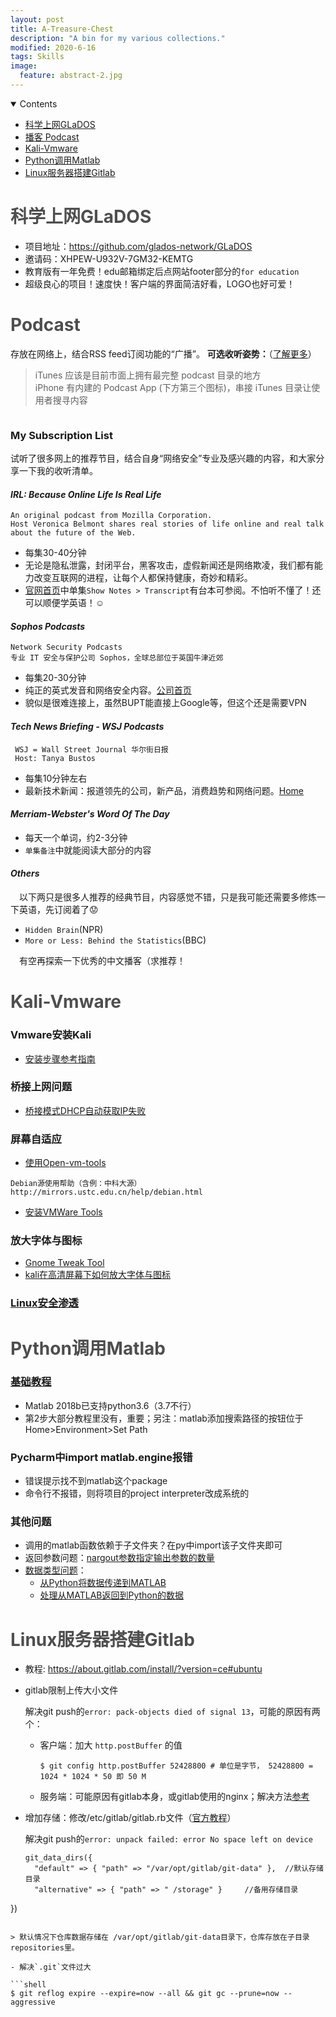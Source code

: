 ```yaml
---
layout: post
title: A-Treasure-Chest
description: "A bin for my various collections."
modified: 2020-6-16
tags: Skills
image:
  feature: abstract-2.jpg
---
```


<details open><!-- 可选open -->
<summary>Contents</summary>
<div markdown="1">

- [科学上网GLaDOS](#4)
- [播客 Podcast](#1)
- [Kali-Vmware](#2)
- [Python调用Matlab](#3)
- [Linux服务器搭建Gitlab](#5)

</div>
</details>

<h1 id="4" style="color:rgb(78, 78, 78);">科学上网GLaDOS</h1>

- 项目地址：https://github.com/glados-network/GLaDOS
- 邀请码：XHPEW-U932V-7GM32-KEMTG
- 教育版有一年免费！edu邮箱绑定后点网站footer部分的`for education`
- 超级良心的项目！速度快！客户端的界面简洁好看，LOGO也好可爱！

<!--more-->

<h1 id="1" style="color:rgb(78, 78, 78);">Podcast</h1>

存放在网络上，结合RSS feed订阅功能的“广播”。
**可选收听姿势：**（[了解更多](https://medium.com/@StarRocket/for-those-podcast-lovers-we-recommend-these-8-apps-bf67d44c6919)）
> iTunes 应该是目前市面上拥有最完整 podcast 目录的地方<br/>
iPhone 有内建的 Podcast App (下方第三个图标)，串接 iTunes 目录让使用者搜寻内容

<img src="{{site.url}}/images/podcast.png" alt="">

### My Subscription List
试听了很多网上的推荐节目，结合自身“网络安全”专业及感兴趣的内容，和大家分享一下我的收听清单。

#### <cite>IRL: Because Online Life Is Real Life</cite>
    An original podcast from Mozilla Corporation.
    Host Veronica Belmont shares real stories of life online and real talk about the future of the Web.

* 每集30-40分钟
* 无论是隐私泄露，封闭平台，黑客攻击，虚假新闻还是网络欺凌，我们都有能力改变互联网的进程，让每个人都保持健康，奇妙和精彩。
* [官网首页](https://irlpodcast.org/)中单集`Show Notes > Transcript`有台本可参阅。不怕听不懂了！还可以顺便学英语！:relaxed:


#### <cite>Sophos Podcasts</cite>
    Network Security Podcasts
    专业 IT 安全与保护公司 Sophos，全球总部位于英国牛津近郊

* 每集20-30分钟
* 纯正的英式发音和网络安全内容。[公司首页](https://www.sophos.com/zh-tw.aspx)
* 貌似是很难连接上，虽然BUPT能直接上Google等，但这个还是需要VPN


#### <cite>Tech News Briefing - WSJ Podcasts</cite>
     WSJ = Wall Street Journal 华尔街日报
     Host: Tanya Bustos

* 每集10分钟左右
* 最新技术新闻：报道领先的公司，新产品，消费趋势和网络问题。[Home](https://www.wsj.com/podcasts/tech-news-briefing)


#### <cite>Merriam-Webster's Word Of The Day</cite>
* 每天一个单词，约2-3分钟
* `单集备注`中就能阅读大部分的内容


#### <cite>Others</cite>
&emsp;以下两只是很多人推荐的经典节目，内容感觉不错，只是我可能还需要多修炼一下英语，先订阅着了:worried:
* `Hidden Brain`(NPR)
* `More or Less: Behind the Statistics`(BBC)

&emsp;有空再探索一下优秀的中文播客（求推荐！

<h1 id="2" style="color:rgb(78, 78, 78);">Kali-Vmware</h1>

### Vmware安装Kali
* [安装步骤参考指南](https://love.ranshy.com/vmware%E5%AE%89%E8%A3%85kali-linux%E7%B3%BB%E7%BB%9F/)
### 桥接上网问题
* [桥接模式DHCP自动获取IP失败](https://blog.csdn.net/A807296772/article/details/77616130)
### 屏幕自适应
* [使用Open-vm-tools](https://blog.csdn.net/qq_30135181/article/details/78704917)
```
Debian源使用帮助（含例：中科大源）http://mirrors.ustc.edu.cn/help/debian.html
```
* [安装VMWare Tools](https://blog.csdn.net/wy_bk/article/details/78303010)
### 放大字体与图标
* [Gnome Tweak Tool](https://steemit.com/utopian-io/@husnulkhatimah/how-to-install-gnome-tweak-tool-on-kali-linux-2017-2)
* [kali在高清屏幕下如何放大字体与图标](https://blog.werner.wiki/kali-gnome-tweak-tool/)
### [Linux安全渗透](https://wizardforcel.gitbooks.io/daxueba-kali-linux-tutorial/content/0.html)

<h1 id="3" style="color:rgb(78, 78, 78);">Python调用Matlab</h1>

### [基础教程](https://blog.csdn.net/Eric2016_Lv/article/details/83098703)
* Matlab 2018b已支持python3.6（3.7不行）
* 第2步大部分教程里没有，重要；另注：matlab添加搜索路径的按钮位于Home>Environment>Set Path
### Pycharm中import matlab.engine报错
* 错误提示找不到matlab这个package
* 命令行不报错，则将项目的project interpreter改成系统的
### 其他问题
* 调用的matlab函数依赖于子文件夹？在py中import该子文件夹即可
* 返回参数问题：[nargout参数指定输出参数的数量](https://ww2.mathworks.cn/help/matlab/matlab_external/call-matlab-functions-from-python.html)
* [数据类型问题](https://blog.csdn.net/qq_27262673/article/details/79635924)：
  * [从Python将数据传递到MATLAB](https://ww2.mathworks.cn/help/matlab/matlab_external/pass-data-to-matlab-from-python.html)
  * [处理从MATLAB返回到Python的数据](https://ww2.mathworks.cn/help/matlab/matlab_external/handle-data-returned-from-matlab-to-python.html)

<h1 id="5" style="color:rgb(78, 78, 78);">Linux服务器搭建Gitlab</h1>

- 教程: https://about.gitlab.com/install/?version=ce#ubuntu

- gitlab限制上传大小文件

  解决git push的`error: pack-objects died of signal 13`，可能的原因有两个：

  - 客户端：加大 `http.postBuffer` 的值

    ```shell
    $ git config http.postBuffer 52428800 # 单位是字节， 52428800 = 1024 * 1024 * 50 即 50 M
    ```

  - 服务端：可能原因有gitlab本身，或gitlab使用的nginx；解决方法[参考](https://cloud.tencent.com/developer/article/1395956)

  

- 增加存储：修改/etc/gitlab/gitlab.rb文件（[官方教程](https://docs.gitlab.com/omnibus/settings/configuration.html#storing-git-data-in-an-alternative-directory)）

  解决git push的`error: unpack failed: error No space left on device`
  
  ```
  git_data_dirs({
    "default" => { "path" => "/var/opt/gitlab/git-data" },  //默认存储目录
    "alternative" => { "path" => " /storage" }     //备用存储目录
})
  ```
  
  > 默认情况下仓库数据存储在 /var/opt/gitlab/git-data目录下，仓库存放在子目录 repositories里。

- 解决`.git`文件过大

  ```shell
  $ git reflog expire --expire=now --all && git gc --prune=now --aggressive
  ```

  